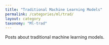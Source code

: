 ```yaml
---
title: "Traditional Machine Learning Models"
permalink: /categories/ml/trad/
layout: category
taxonomy: "Ml-trad"
---
```


Posts about traditional machine learning models.
